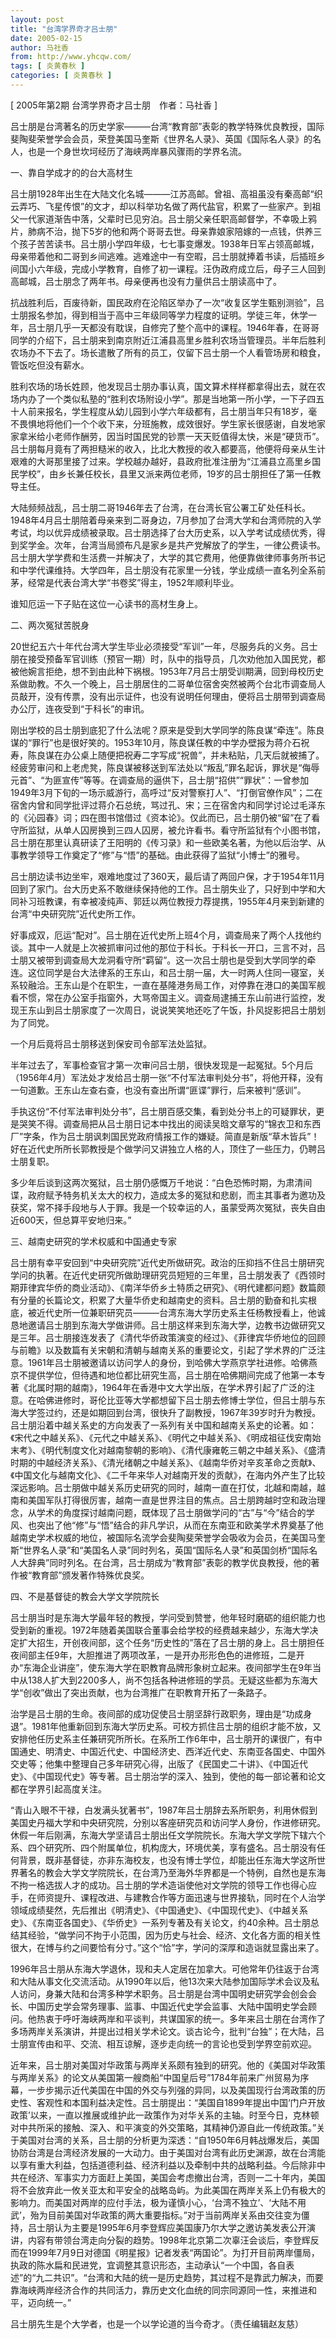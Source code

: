 ```yaml
---
layout: post
title: "台湾学界奇才吕士朋"
date: 2005-02-15
author: 马社香
from: http://www.yhcqw.com/
tags: [ 炎黄春秋 ]
categories: [ 炎黄春秋 ]
---
```



[ 2005年第2期 台湾学界奇才吕士朋　作者：马社香 ]


吕士朋是台湾著名的历史学家———台湾“教育部”表彰的教学特殊优良教授，国际斐陶斐荣誉学会会员，荣登美国马奎斯《世界名人录》、英国《国际名人录》的名人，也是一个身世坎坷经历了海峡两岸暴风骤雨的学界名流。

一、靠自学成才的的台大高材生


吕士朋1928年出生在大陆文化名城———江苏高邮。曾祖、高祖虽没有秦高邮“织云弄巧、飞星传恨”的文才，却以科举功名做了两代盐官，积累了一些家产。到祖父一代家道渐告中落，父辈时已见穷泊。吕士朋父亲任职高邮督学，不幸吸上鸦片，肺病不治，抛下5岁的他和两个哥哥去世。母亲靠娘家陪嫁的一点钱，供养三个孩子苦苦读书。吕士朋小学四年级，七七事变爆发。1938年日军占领高邮城，母亲带着他和二哥到乡间逃难。逃难途中一有空暇，吕士朋就捧着书读，后插班乡间国小六年级，完成小学教育，自修了初一课程。汪伪政府成立后，母子三人回到高邮城，吕士朋念了两年书。母亲便再也没有力量供吕士朋读高中了。


抗战胜利后，百废待新，国民政府在沦陷区举办了一次“收复区学生甄别测验”，吕士朋报名参加，得到相当于高中三年级同等学力程度的证明。学徒三年，休学一年，吕士朋几乎一天都没有耽误，自修完了整个高中的课程。1946年春，在哥哥同学的介绍下，吕士朋来到南京附近江浦县高里乡胜利农场当管理员。半年后胜利农场办不下去了。场长遣散了所有的员工，仅留下吕士朋一个人看管场房和粮食，管饭吃但没有薪水。


胜利农场的场长姓顾，他发现吕士朋办事认真，国文算术样样都拿得出去，就在农场内办了一个类似私塾的“胜利农场附设小学”。那是当地第一所小学，一下子四五十人前来报名，学生程度从幼儿园到小学六年级都有，吕士朋当年只有18岁，毫不畏惧地将他们一个个收下来，分班施教，成效很好。学生家长很感谢，自发地家家拿米给小老师作酬劳，因当时国民党的钞票一天天贬值得太快，米是“硬货币”。吕士朋每月竟有了两担糙米的收入，比北大教授的收入都要高，他便将母亲从生计艰难的大哥那里接了过来。学校越办越好，县政府批准注册为“江浦县立高里乡国民学校”，由乡长兼任校长，县里又派来两位老师，19岁的吕士朋担任了第一任教导主任。


大陆频频战乱，吕士朋二哥1946年去了台湾，在台湾长官公署工矿处任科长。1948年4月吕士朋陪着母亲来到二哥身边，7月参加了台湾大学和台湾师院的入学考试，均以优异成绩被录取。吕士朋选择了台大历史系，以入学考试成绩优秀，得到奖学金。次年，台湾当局颁布凡是家乡是共产党解放了的学生，一律公费读书。吕士朋大学学费和生活费一并解决了，大学的其它费用，他便靠做律师事务所书记和中学代课维持。大学四年，吕士朋没有花家里一分钱，学业成绩一直名列全系前茅，经常是代表台湾大学“书卷奖”得主，1952年顺利毕业。

谁知厄运一下子贴在这位一心读书的高材生身上。

二、两次冤狱苦脱身


20世纪五六十年代台湾大学生毕业必须接受“军训”一年，尽服务兵的义务。吕士朋在接受预备军官训练（预官一期）时，队中的指导员，几次劝他加入国民党，都被他婉言拒绝，想不到由此种下祸根。1953年7月吕士朋受训期满，回到母校历史系做助教。不久一个晚上，吕士朋居住的二哥单位宿舍突然被两个台北市调查局人员敲开，没有传票，没有出示证件，也没有说明任何理由，便将吕士朋带到调查局办公厅，连夜受到“于科长”的审讯。


刚出学校的吕士朋到底犯了什么法呢？原来是受到大学同学的陈良谋“牵连”。陈良谋的“罪行”也是很好笑的。1953年10月，陈良谋任教的中学办壁报为蒋介石祝寿，陈良谋在办公桌上随便把祝寿二字写成“祝兽”，并未粘贴，几天后就被捕了。经疲劳审问和上老虎凳，陈良谋被移送到军法处以“叛乱”罪名起诉，罪状是“侮辱元首”、“为匪宣传”等等。在调查局的逼供下，吕士朋“招供”“罪状”：一曾参加1949年3月下旬的一场示威游行，高呼过“反对警察打人”、“打倒官僚作风”；二在宿舍内曾和同学批评过蒋介石总统，骂过孔、宋；三在宿舍内和同学讨论过毛泽东的《沁园春》词；四在图书馆借过《资本论》。仅此而已，吕士朋仍被“留”在了看守所监狱，从单人囚房换到三四人囚房，被允许看书。看守所监狱有个小图书馆，吕士朋在那里认真研读了王阳明的《传习录》和一些欧美名著，为他以后治学、从事教学领导工作奠定了“修”与“悟”的基础。由此获得了监狱“小博士”的雅号。


吕士朋边读书边坐牢，艰难地度过了360天，最后请了两回户保，才于1954年11月回到了家门。台大历史系不敢继续保持他的工作。吕士朋失业了，只好到中学和大同补习班教课，有幸被凌纯声、郭廷以两位教授力荐提携，1955年4月来到新建的台湾“中央研究院”近代史所工作。


好事成双，厄运“配对”。吕士朋在近代史所上班4个月，调查局来了两个人找他约谈。其中一人就是上次被抓审问过他的那位于科长。于科长一开口，三言不对，吕士朋又被带到调查局大龙洞看守所“羁留”。这一次吕士朋也是受到大学同学的牵连。这位同学是台大法律系的王东山，和吕士朋一届，大一时两人住同一寝室，关系较融洽。王东山是个在职生，一直在基隆港务局工作，对停靠在港口的美国军舰看不惯，常在办公室手指窗外，大骂帝国主义。调查局逮捕王东山前进行监控，发现王东山到吕士朋家度了一次周日，说说笑笑地还吃了午饭，扑风捉影把吕士朋划为了同党。

一个月后竟将吕士朋移送到保安司令部军法处监狱。


半年过去了，军事检查官才第一次审问吕士朋，很快发现是一起冤狱。5个月后（1956年4月）军法处才发给吕士朋一张“不付军法审判处分书”，将他开释，没有一句道歉。王东山左查右查，也没有查出所谓“匪谍”罪行，后来被判“感训”。


手执这份“不付军法审判处分书”，吕士朋百感交集，看到处分书上的可疑罪状，更是哭笑不得。调查局把从吕士朋日记本中找出的阅读吴晗文章写的“锦衣卫和东西厂”字条，作为吕士朋讽刺国民党政府情报工作的嫌疑。简直是新版“草木皆兵”！好在近代史所所长郭教授是个做学问又讲独立人格的人，顶住了一些压力，仍聘吕士朋复职。


多少年后谈到这两次冤狱，吕士朋仍感慨万千地说：“白色恐怖时期，为肃清间谍，政府赋予特务机关太大的权力，造成太多的冤狱和悲剧，而主其事者为邀功及获奖，常不择手段地与人于罪。我是一个较幸运的人，虽蒙受两次冤狱，丧失自由近600天，但总算平安地归来。”

三、越南史研究的学术权威和中国通史专家


吕士朋有幸平安回到“中央研究院”近代史所做研究。政治的压抑挡不住吕士朋研究学问的执著。在近代史研究所做助理研究员短短的三年里，吕士朋发表了《西领时期菲律宾华侨的商业活动》、《南洋华侨乡土特质之研究》、《明代建都问题》数篇颇有分量的长篇论文，积累了大量华侨史和越南史的资料。吕士朋的勤奋和扎实根底，被近代史所一位兼职研究员———台湾东海大学历史系主任杨教授看上，他诚恳地邀请吕士朋到东海大学做讲师。吕士朋这样来到东海大学，边教书边做研究又是三年。吕士朋接连发表了《清代华侨政策演变的经过》、《菲律宾华侨地位的回顾与前瞻》以及数篇有关宋朝和清朝与越南关系的重要论文，引起了学术界的广泛注意。1961年吕士朋被邀请以访问学人的身份，到哈佛大学燕京学社进修。哈佛燕京不提供学位，但待遇和地位都比研究生高，吕士朋在哈佛期间完成了他第一本专著《北属时期的越南》，1964年在香港中文大学出版，在学术界引起了广泛的注意。在哈佛进修时，哥伦比亚等大学都想留下吕士朋去修博士学位，但吕士朋与东海大学签过约，还是如期回到台湾，很快升了副教授，1967年39岁时升为教授。吕士朋沿着中越关系史的方向发表了一系列有关中国和越南关系史的论著。如：《宋代之中越关系》、《元代之中越关系》、《明代之中越关系》、《明成祖征伐安南始末考》、《明代制度文化对越南黎朝的影响》、《清代康雍乾三朝之中越关系》、《盛清时期的中越经济关系》、《清光绪朝之中越关系》、《越南华侨对辛亥革命之贡献》、《中国文化与越南文化》、《二千年来华人对越南开发的贡献》，在海内外产生了比较深远影响。吕士朋做中越关系历史研究的同时，越南一直在打仗，北越和南越，越南和美国军队打得很厉害，越南一直是世界注目的焦点。吕士朋跨越时空和政治理念，从学术的角度探讨越南问题，既体现了吕士朋做学问的“古”与“今”结合的学风、也突出了他“修”与“悟”结合的非凡学识，从而在东南亚和欧美学术界奠基了他越南史学术权威的地位，被国际名流学会斐陶斐荣誉学会吸收为会员，在美国马奎斯“世界名人录”和“美国名人录”同时列名，英国“国际名人录”和英国剑桥“国际名人大辞典”同时列名。在台湾，吕士朋成为“教育部”表彰的教学优良教授，他的著作被“教育部”颁发著作特殊优良奖。

四、不是基督徒的教会大学文学院院长


吕士朋当时是东海大学最年轻的教授，学问受到赞誉，他年轻时磨砺的组织能力也受到新的重视。1972年随着美国联合董事会给学校的经费越来越少，东海大学决定扩大招生，开创夜间部，这个任务“历史性的”落在了吕士朋的身上。吕士朋担任夜间部主任9年，大胆推进了两项改革，一是开办形形色色的进修班，二是开办“东海企业讲座”，使东海大学在职教育品牌形象树立起来。夜间部学生在9年当中从138人扩大到2200多人，尚不包括各种进修班的学员。无疑这些都为东海大学“创收”做出了突出贡献，也为台湾推广在职教育开拓了一条路子。


治学是吕士朋的生命。夜间部的成功促使吕士朋坚辞行政职务，理由是“功成身退”。1981年他重新回到东海大学历史系。可校方抓住吕士朋的组织才能不放，又安排他任历史系主任兼研究所所长。在系所工作6年中，吕士朋开的课很广，有中国通史、明清史、中国近代史、中国经济史、西洋近代史、东南亚各国史、中国外交史等；他集中整理自己多年研究心得，出版了《民国史二十讲》、《中国近代史》、《中国现代史》等专著。吕士朋治学的深入、独到，使他的每一部论著和论文都在学界引起高度关注。


“青山入眼不干禄，白发满头犹著书”，1987年吕士朋辞去系所职务，利用休假到美国史丹福大学和中央研究院，分别以客座研究员和访问学人身份，作进修研究。休假一年后刚满，东海大学坚请吕士朋出任文学院院长。东海大学文学院下辖六个系、四个研究所、四个附属单位，机构庞大，环境优美，享有盛名。吕士朋没有任何背景，既非基督徒，亦非东海校友，也没有博士学位，却能出任东海大学这所世界著名的教会大学文学院院长，在台湾乃至海外华界都是一个特例，自然也是东海不拘一格选拔人才的成功。吕士朋的学术造诣使他对文学院的领导工作也得心应手，在师资提升、课程改进、与建教合作等方面迅速与世界接轨，同时在个人治学领域成绩斐然，先后推出《明清史》、《中国通史》、《中国现代史》、《中越关系史》、《东南亚各国史》、《华侨史》一系列专著及有关论文，约40余种。吕士朋总结其经验，“做学问不拘于小范围，因为历史与社会、经济、文化各方面的相关性很大，在博与约之间要恰有分寸。”这个“恰”字，学问的深厚和造诣就显露出来了。


1996年吕士朋从东海大学退休，现和夫人定居在加拿大。可他常年仍往返于台湾和大陆从事文化交流活动。从1990年以后，他13次来大陆参加国际学术会议及私人访问，身兼大陆和台湾多种学术职务。吕士朋是台湾中国明史研究学会创会会长、中国历史学会常务理事、监事、中国近代史学会监事、大陆中国明史学会顾问。他热衷于呼吁海峡两岸和平谈判，共谋国家的统一。多年来吕士朋在台湾作了多场两岸关系演讲，并提出过相关学术论文。谈古论今，批判“台独”；在大陆，吕士朋宣传由和平、交流、相互谅解，逐步走向统一的言论也受到学界空前欢迎。


近年来，吕士朋对美国对华政策与两岸关系颇有独到的研究。他的《美国对华政策与两岸关系》的论文从美国第一艘商船“中国皇后号”1784年前来广州贸易为序幕，一步步揭示近代美国在中国的外交与列强的异同，以及美国现行台湾政策的历史性、客观性和本国利益决定性。吕士朋提出：“美国自1899年提出中国‘门户开放政策’以来，一直以推展或维护此一政策作为对华关系的主轴。时至今日，克林顿对中共所采的接触、深入、和平演变的外交策略，其精神仍源自此一传统政策。”关于美国对台湾的关系，吕士朋的分析更为深透：“自1950年6月韩战爆发后，美国协防台湾是台湾经济发展的一大动力。由于美国对台湾有此历史渊源，故在台湾能以享有重大利益，包括道德利益、经济利益以及牵制中共的战略利益。今后除非中共在经济、军事实力方面赶上美国，美国会考虑撤出台湾，否则一二十年内，美国将不会放弃此一攸关亚太和平安全的战略岛屿。为此美国在两岸关系上仍有极大的影响力。而美国对两岸的应付手法，极为谨慎小心，‘台湾不独立’、‘大陆不用武’，殆为目前美国对华政策的两大重要指标。”对于当前两岸关系由交往变为僵持，吕士朋认为主要是1995年6月李登辉应美国康乃尔大学之邀访美发表公开演讲，内容有带领台湾走向分裂的趋势。1998年北京第二次辜汪会谈后，李登辉反而在1999年7月9日对德国《明星报》记者发表“两国论”。为打开目前两岸僵局，执政的陈水扁和民进党，宜调整其意识形态，主动承认“一个中国，各自表述”的“九二共识”。“台湾和大陆的统一是历史趋势，其过程不是靠武力解决，而要靠海峡两岸经济合作的共同活力，靠历史文化血统的同宗同源同一性，来推进和平，迈向统一。”

吕士朋先生是个大学者，也是一个以学论道的当今奇才。（责任编辑赵友慈）


